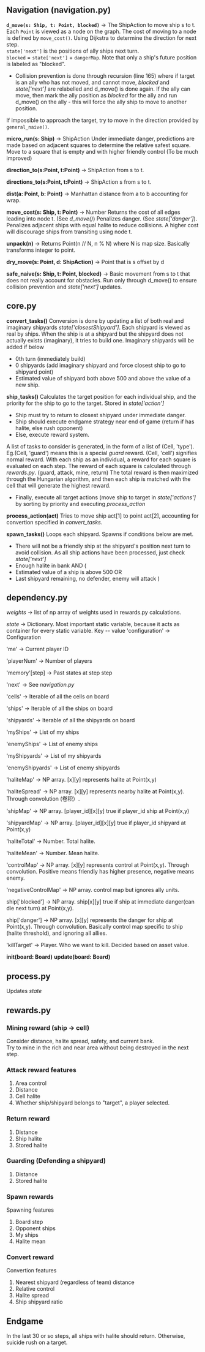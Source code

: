 ## Navigation (navigation.py)

**`d_move(s: Ship, t: Point, blocked)`** -> The ShipAction to move ship s to t.
Each `Point` is viewed as a node on the graph. The cost of moving to a node is defined by `move_cost()`. Using Dijkstra to determine the direction for next step.  
`state['next']` is the positions of ally ships next turn.  
`blocked` = `state['next']` + `dangerMap`. Note that only a ship's future position is labeled as "blocked".  

- Collision prevention is done through recursion (line 165) where if target is an ally who has not moved, and cannot move, *blocked* and *state['next']* are relabelled and d_move() is done again. If the ally can move, then mark the ally position as *blocked* for the ally and run d_move() on the ally - this will force the ally ship to move to another position. 

If impossible to approach the target, try to move in the direction provided by `general_naive()`.

**micro_run(s: Ship)** -> ShipAction
Under immediate danger, predictions are made based on adjacent squares to determine the relative safest square. Move to a square that is empty and with higher friendly control (To be much improved)

**direction_to(s:Point, t:Point)** -> ShipAction from s to t.

**directions_to(s:Point, t:Point)** -> ShipAction s from s to t.

**dist(a: Point, b: Point)** -> Manhattan distance from a to b accounting for wrap.

**move_cost(s: Ship, t: Point)** -> Number
Returns the cost of all edges leading into node t. (See *d_move()*)
Penalizes danger. (See *state['danger']*). Penalizes adjacent ships with equal halite to reduce collisions.
A higher cost will discourage ships from transiting using node t.

**unpack(n)** -> Returns Point(n // N, n % N) where N is map size. Basically transforms integer to point.

**dry_move(s: Point, d: ShipAction)** -> Point that is s offset by d

**safe_naive(s: Ship, t: Point, blocked)** -> Basic movement from s to t that does not really account for obstacles. 
Run only through d_move() to ensure collision prevention and *state['next']* updates.

## core.py

**convert_tasks()**
Conversion is done by updating a list of both real and imaginary shipyards *state['closestShipyard']*. Each shipyard is viewed as real by ships. When the ship is at a shipyard but the shipyard does not actually exists (imaginary), it tries to build one.
Imaginary shipyards will be added if below
- 0th turn (immediately build)
- 0 shipyards (add imaginary shipyard and force closest ship to go to shipyard point)
- Estimated value of shipyard both above 500 and above the value of a new ship. 

**ship_tasks()**
Calculates the target position for each individual ship, and the priority for the ship to go to the target. Stored in *state['action']*

- Ship must try to return to closest shipyard under immediate danger.
- Ship should execute endgame strategy near end of game (return if has halite, else rush opponent)
- Else, execute reward system. 

A list of tasks to consider is generated, in the form of a list of (Cell, 'type'). Eg.(Cell, 'guard') means this is a special *guard* reward. (Cell, 'cell') signifies normal reward. 
With each ship as an individual, a reward for each square is evaluated on each step.
The reward of each square is calculated through *rewards.py*. (guard, attack, mine, return)
The total reward is then maximized through the Hungarian algorithm, and then each ship is matched with the cell that will generate the highest reward. 

- Finally, execute all target actions (move ship to target in *state['actions']* by sorting by priority and executing *process_action*

**process_action(act)**
Tries to move ship act[1] to point act[2], accounting for convertion specified in *convert_tasks*.

**spawn_tasks()** 
Loops each shipyard. Spawns if conditions below are met.
- There will not be a friendly ship at the shipyard's position next turn to avoid collision. As all ship actions have been processed, just check *state['next']*
- Enough halite in bank
AND ( 
- Estimated value of a ship is above 500
OR 
- Last shipyard remaining, no defender, enemy will attack
)

## dependency.py

*weights* -> list of np array of weights used in rewards.py calculations.

*state* -> Dictionary. Most important static variable, because it acts as container for every static variable.
Key -- value
'configuration' -> Configuration

'me' -> Current player ID

'playerNum' -> Number of players

'memory'[step] -> Past states at step step

'next' -> See *navigation.py*

'cells' -> Iterable of all the cells on board

'ships' -> Iterable of all the ships on board

'shipyards' -> Iterable of all the shipyards on board

'myShips' -> List of my ships

'enemyShips' -> List of enemy ships

'myShipyards' -> List of my shipyards

'enemyShipyards' -> List of enemy shipyards

'haliteMap' -> NP array. [x][y] represents halite at Point(x,y)

'haliteSpread' -> NP array. [x][y] represents nearby halite at Point(x,y). Through convolution (卷积）.

'shipMap' -> NP array. [player_id][x][y] true if player_id ship at Point(x,y)

'shipyardMap' -> NP array. [player_id][x][y] true if player_id shipyard at Point(x,y)

'haliteTotal' -> Number. Total halite.

'haliteMean' -> Number. Mean halite.

'controlMap' -> NP array. [x][y] represents control at Point(x,y). Through convolution. Positive means friendly has higher presence, negative means enemy.

'negativeControlMap' -> NP array. control map but ignores ally units.

ship['blocked'] -> NP array. ship[x][y] true if ship at immediate danger(can die next turn) at Point(x,y).

ship['danger'] -> NP array. [x][y] represents the danger for ship at Point(x,y). Through convolution. Basically control map specific to ship (halite threshold), and ignoring all allies.

'killTarget' -> Player. Who we want to kill. Decided based on asset value.


**init(board: Board)**
**update(board: Board)**

## process.py 
Updates *state*

## rewards.py

### Mining reward (ship -> cell)
Consider distance, halite spread, safety, and current bank.  
Try to mine in the rich and near area without being destroyed in the next step.

### Attack reward features
1. Area control
2. Distance
3. Cell halite
4. Whether ship/shipyard belongs to "target", a player selected.

### Return reward
1. Distance
2. Ship halite
3. Stored halite

### Guarding (Defending a shipyard)
1. Distance
2. Stored halite

### Spawn rewards
Spawning features
1. Board step
2. Opponent ships
3. My ships
4. Halite mean

### Convert reward
Convertion features
1. Nearest shipyard (regardless of team) distance
2. Relative control
3. Halite spread
4. Ship shipyard ratio

## Endgame
In the last 30 or so steps, all ships with halite should return. Otherwise, suicide rush on a target.


